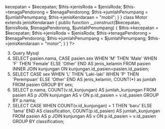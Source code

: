 <?php
class Kendaraan {
  public $kecepatan;
  public $jenisRoda;
  public $tenagaPendorong;
  public $jumlahPenumpang;
}

class jenisKendaraan extends Kendaraan {
  public $jenisKendaraan;
}

class Mobil extends jenisKendaraan {
  public function __construct($kecepatan, $jenisRoda, $tenagaPendorong, $jumlahPenumpang) {
    $this->kecepatan = $kecepatan;
    $this->jenisRoda = $jenisRoda;
    $this->tenagaPendorong = $tenagaPendorong;
    $this->jumlahPenumpang = $jumlahPenumpang;
    $this->jenisKendaraan = "mobil";
  }
}

class Motor extends jenisKendaraan {
  public function __construct($kecepatan, $jenisRoda, $tenagaPendorong, $jumlahPenumpang) {
    $this->kecepatan = $kecepatan;
    $this->jenisRoda = $jenisRoda;
    $this->tenagaPendorong = $tenagaPendorong;
    $this->jumlahPenumpang = $jumlahPenumpang;
    $this->jenisKendaraan = "motor";
  }
}
?>


3. Query Mysql
1. SELECT pasien.nama, CASE pasien.sex   WHEN 'M' THEN 'Male' WHEN 'F' THEN 'Female' ELSE 'Other' END AS jenis_kelamin FROM pasien INNER JOIN kunjungan ON kunjungan.id_pasien=pasien.id_pasien;
2. SELECT 
    CASE sex
        WHEN 'L' THEN 'Laki-laki'
        WHEN 'P' THEN 'Perempuan'
        ELSE 'Other'
    END AS jenis_kelamin,
    COUNT(*) as jumlah
FROM pasien
GROUP BY sex;
3. SELECT p.nama, COUNT(v.id_kunjungan) AS jumlah_kunjungan
FROM pasien AS p
JOIN kunjungan AS v ON p.id_pasien = v.id_pasien
GROUP BY p.nama;
4. SELECT
  CASE
    WHEN COUNT(v.id_kunjungan) = 1 THEN 'baru'
    ELSE 'lama'
  END AS classification,
  COUNT(p.id_pasien) AS jumlah_kunjungan
FROM pasien AS p
JOIN kunjungan AS v ON p.id_pasien = v.id_pasien
GROUP BY classification;
